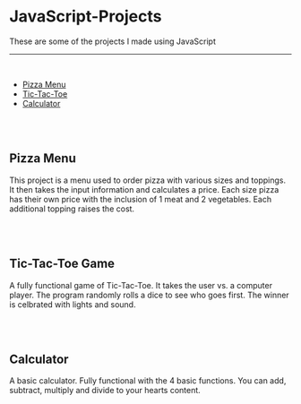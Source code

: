 # JavaScript-Projects

<p>These are some of the projects I made using JavaScript</p>
<hr>
<br>
<ul>
  <li><a href = "https://github.com/dalton704/JavaScript-Projects/tree/main/Pizza_Project">Pizza Menu</a></li>
  <li><a href = "https://github.com/dalton704/JavaScript-Projects/tree/main/TicTacToe">Tic-Tac-Toe</a></li>
  <li><a href = "https://github.com/dalton704/JavaScript-Projects/tree/main/Calculator">Calculator</a></li>
</ul>
<br>
<br>
<h2>Pizza Menu</h2>
<p>This project is a menu used to order pizza with various sizes and toppings. It then takes the input information and calculates a price. Each size pizza has their own price with the inclusion of 1 meat and 2 vegetables. Each additional topping raises the cost.</p>
<br>
<br>
<h2>Tic-Tac-Toe Game</h2>
<p>A fully functional game of Tic-Tac-Toe. It takes the user vs. a computer player. The program randomly rolls a dice to see who goes first. The winner is celbrated with lights and sound.</p>
<br>
<br>
<h2>Calculator</h2>
<p>A basic calculator. Fully functional with the 4 basic functions. You can add, subtract, multiply and divide to your hearts content.</p>
